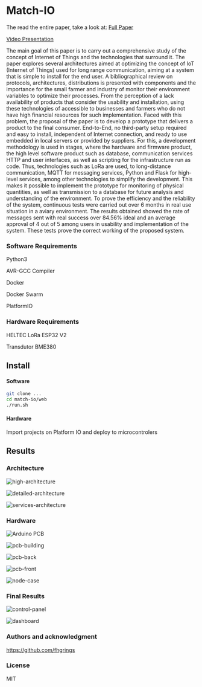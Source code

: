 # Match-IO

The read the entire paper, take a look at: [Full Paper](./match-io_paper_Felipe-Grings.pdf)

[Video Presentation](https://www.youtube.com/watch?v=z5Odm_62vqk)

The main goal of this paper is to carry out a comprehensive study of the concept of Internet of Things and the technologies that surround it. The paper explores several architectures aimed at optimizing the concept of IoT (Internet of Things) used for long range communication, aiming at a system that is simple to install for the end user. A bibliographical review on protocols, architectures, distributions is presented with components and the importance for the small farmer and industry of monitor their environment variables to optimize their processes. From the perception of a lack availability of products that consider the usability and installation, using these technologies of accessible to businesses and farmers who do not have high financial resources for such implementation. Faced with this problem, the proposal of the paper is to develop a prototype that delivers a product to the final consumer. End-to-End, no third-party setup required and easy to install, independent of Internet connection, and ready to use embedded in local servers or provided by suppliers. For this, a development methodology is used in stages, where the hardware and firmware product, the high level software product such as database, communication services HTTP and user interfaces, as well as scripting for the infrastructure run as code. Thus, technologies such as LoRa are used, to long-distance communication, MQTT for messaging services, Python and Flask for high-level services, among other technologies to simplify the development. This makes it possible to implement the prototype for monitoring of physical quantities, as well as transmission to a database for future analysis and understanding of the environment. To prove the efficiency and the reliability of the system, continuous tests were carried out over 6 months in real use situation in a aviary environment. The results obtained showed the rate of messages sent with real success over 84.56% ideal and an average approval of 4 out of 5 among users in usability and implementation of the system. These tests prove the correct working of the proposed system.

### Software Requirements

Python3

AVR-GCC Compiler

Docker

Docker Swarm

PlatformIO

### Hardware Requirements

HELTEC LoRa ESP32 V2

Transdutor BME380

## Install

#### Software

```bash
git clone ...
cd match-io/web
./run.sh
```

#### Hardware

Import projects on Platform IO and deploy to microcontrolers 

## Results

### Architecture
![high-architecture](./imgs/high-architecture.png)

![detailed-architecture](./imgs/detailed-architecture.png)

![services-architecture](./imgs/services-architecture.png)

### Hardware
![Arduino PCB](./imgs/arduino-pcb.png)

![pcb-building](./imgs/pcb-building.jpg)

![pcb-back](./imgs/pcb-back.jpg)

![pcb-front](./imgs/pcb-front.jpg)

![node-case](./imgs/node-case.png)

### Final Results
![control-panel](./imgs/control-panel.png)

![dashboard](./imgs/dashboard.png)

### Authors and acknowledgment

https://github.com/fhgrings

### License

MIT

